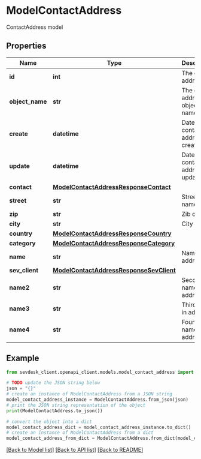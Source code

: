 # ModelContactAddress

ContactAddress model

## Properties

Name | Type | Description | Notes
------------ | ------------- | ------------- | -------------
**id** | **int** | The contact address id | [optional] [readonly] 
**object_name** | **str** | The contact address object name | [optional] [readonly] 
**create** | **datetime** | Date of contact address creation | [optional] [readonly] 
**update** | **datetime** | Date of last contact address update | [optional] [readonly] 
**contact** | [**ModelContactAddressResponseContact**](ModelContactAddressResponseContact.md) |  | 
**street** | **str** | Street name | [optional] 
**zip** | **str** | Zib code | [optional] 
**city** | **str** | City name | [optional] 
**country** | [**ModelContactAddressResponseCountry**](ModelContactAddressResponseCountry.md) |  | 
**category** | [**ModelContactAddressResponseCategory**](ModelContactAddressResponseCategory.md) |  | 
**name** | **str** | Name in address | [optional] 
**sev_client** | [**ModelContactAddressResponseSevClient**](ModelContactAddressResponseSevClient.md) |  | [optional] 
**name2** | **str** | Second name in address | [optional] 
**name3** | **str** | Third name in address | [optional] 
**name4** | **str** | Fourth name in address | [optional] 

## Example

```python
from sevdesk_client.openapi_client.models.model_contact_address import ModelContactAddress

# TODO update the JSON string below
json = "{}"
# create an instance of ModelContactAddress from a JSON string
model_contact_address_instance = ModelContactAddress.from_json(json)
# print the JSON string representation of the object
print(ModelContactAddress.to_json())

# convert the object into a dict
model_contact_address_dict = model_contact_address_instance.to_dict()
# create an instance of ModelContactAddress from a dict
model_contact_address_from_dict = ModelContactAddress.from_dict(model_contact_address_dict)
```
[[Back to Model list]](../README.md#documentation-for-models) [[Back to API list]](../README.md#documentation-for-api-endpoints) [[Back to README]](../README.md)


